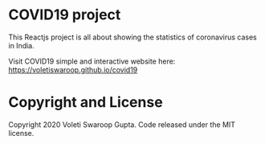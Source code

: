 # COVID19 project

This Reactjs project is all about showing the statistics of coronavirus cases in India.

Visit COVID19 simple and interactive website here: https://voletiswaroop.github.io/covid19



# Copyright and License

Copyright 2020 Voleti Swaroop Gupta. Code released under the MIT license.
